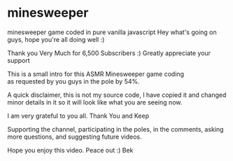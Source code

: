 # minesweeper
minesweeper game coded in pure vanilla javascript
Hey what's going on guys, hope you're all doing well :)

Thank you Very Much for 6,500 Subscribers :) Greatly appreciate your support

This is a small intro for this ASMR Minesweeper game coding  
as requested by you guys in the pole by 54%.

A quick disclaimer, this is not my source code, I have
copied it and changed minor details in it so it 
will look like what you are seeing now.

I am very grateful to you all. Thank You and Keep 

Supporting the channel, participating in the poles, 
in the comments, asking more questions, and suggesting future videos.

Hope you enjoy this video.
Peace out :)
Bek
